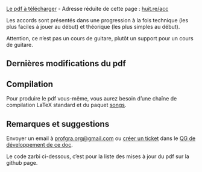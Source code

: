 [Le pdf à télécharger](accords.pdf) - Adresse réduite de cette page :
[huit.re/acc](https://huit.re/acc)

Les accords sont présentés dans une progression à la fois technique (les plus
faciles à jouer au début) et théorique (les plus simples au début).

Attention, ce n’est pas un cours de guitare, plutôt un support pour un cours
de guitare.

## Dernières modifications du pdf

<div id="liste"></div>

## Compilation

Pour produire le pdf vous-même, vous aurez besoin d’une chaîne de compilation
LaTeX standard et du paquet [songs](http://songs.sourceforge.net/).

## Remarques et suggestions

Envoyer un email à <profgra.org@gmail.com> ou
[créer un ticket](https://github.com/Grahack/accords_guitare/issues/new)
dans le [QG de développement de ce doc](https://github.com/Grahack/accords_guitare/).

<div id="zarbi">Le code zarbi ci-dessous, c’est pour la liste des mises
à jour du pdf sur la github page.</div>

<script type="text/javascript" src="https://code.jquery.com/jquery-3.2.1.min.js"></script>
<style type="text/css">
    ul.liste {list-style: none;}
    ul.liste li {padding-bottom: 5px;}
</style>
<script type="text/javascript">
    $('#zarbi').html('');
    var target_elt = $('#liste');
    var endpoint = "https://api.github.com/repos/Grahack/accords_guitare/";
	var url = endpoint + "commits?path=accords.pdf";
    var request = $.get(url, {}, function() {}, 'jsonp');
    request.done(function(data) {
        var ul = $('<ul/>').addClass('liste').appendTo(target_elt);
        $.each(data.data, function(i, item) {
            var li = $('<li/>').appendTo(ul);
            var date = item.commit.author.date;
            li.append(date.replace('T',' ').replace('Z',' ') + " - ");
            $("<a/>").attr("href", item.html_url)
                .html(item.commit.message)
                .appendTo(li);
            if ( i === 5 ) {  // max items
                return false;
            }
        });
    });
</script>
